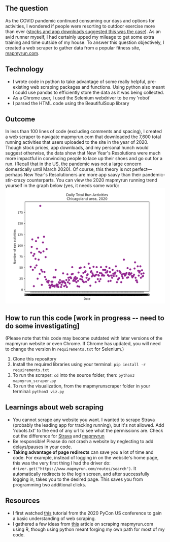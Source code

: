 ## The question
As the COVID pandemic continued consuming our days and options for activities, I wondered if people were resorting to outdoor exercise more than ever ([stocks and app downloads suggested this was the case](https://finance.yahoo.com/news/coronavirus-pandemic-running-boom-in-america-morning-brief-100429724.html?guccounter=1)). As an avid runner myself, I had certainly upped my mileage to get some extra training and time outside of my house. To answer this question objectively, I created a web scraper to gather data from a popular fitness site, [mapmyrun.com](mapmyrun.com).

## Technology
* I wrote code in python to take advantage of some really helpful, pre-existing web scraping packages and functions. Using python also meant I could use pandas to efficiently store the data as it was being collected.
* As a Chrome user, I used the Selenium webdriver to be my 'robot' 
* I parsed the HTML code using the BeautifulSoup library

## Outcome
In less than 100 lines of code (excluding comments and spacing), I created a web scraper to navigate mapmyrun.com that downloaded the 7,600 total running activities that users uploaded to the site in the year of 2020. Though stock prices, app downloads, and my personal hunch would suggest otherwise, the data show that New Year's Resolutions were much more impactful in convincing people to lace up their shoes and go out for a run. (Recall that in the US, the pandemic was not a large concern domestically until March 2020). Of course, this theory is not perfect—perhaps New Year's Resolutioners are more app saavy than their pandemic-stir-crazy counterparts. You can view the 2020 mapmyrun running trend yourself in the graph below (yes, it needs some work):
![2020 running trends graph](2020_running_trend_viz.png)

## How to run this code [work in progress -- need to do some investigating]
(Please note that this code may become outdated with later versions of the mapmyrun website or even Chrome. If Chrome has updated, you will need to change the version in `requirements.txt` for Selenium.)
1. Clone this repository
2. Install the required libraries using your terminal: `pip install -r requirements.txt`
3. To run the scraper: `cd` into the source folder, then: `python3 mapmyrun_scraper.py`
4. To run the visualization, from the mapmyrunscraper folder in your terminal: `python3 viz.py` 

## Learnings about web scraping
* You cannot scrape any website you want. I wanted to scrape Strava (probably the leading app for tracking running), but it's not allowed. Add 'robots.txt' to the end of any url to see what the permissions are. Check out the difference for [Strava](https://www.strava.com/robots.txt) and [mapmyrun](https://www.mapmyrun.com/robots.txt)
* Be responsible! Please do not crash a website by neglecting to add delays/pauses in your code.
* **Taking advantage of page redirects** can save you a lot of time and code. For example, instead of logging in on the website's home page, this was the very first thing I had the driver do: `driver.get("https://www.mapmyrun.com/routes/search")`. It automatically redirects to the login screen, and after successfully logging in, takes you to the desired page. This saves you from programming two additional clicks.

## Resources
* I first watched [this](https://www.youtube.com/watch?v=RUQWPJ1T6Zc&t=281s) tutorial from the 2020 PyCon US conference to gain a basic understanding of web scraping.
* I gathered a few ideas from [this](https://towardsdatascience.com/mapping-physical-activity-with-r-selenium-and-leaflet-ac3002886728) article on scraping mapmyrun.com using R, though using python meant forging my own path for most of my code.